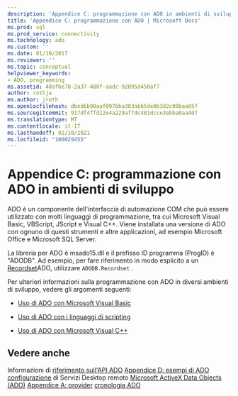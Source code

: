```yaml
---
description: 'Appendice C: programmazione con ADO in ambienti di sviluppo'
title: 'Appendice C: programmazione con ADO | Microsoft Docs'
ms.prod: sql
ms.prod_service: connectivity
ms.technology: ado
ms.custom: ''
ms.date: 01/19/2017
ms.reviewer: ''
ms.topic: conceptual
helpviewer_keywords:
- ADO, programming
ms.assetid: 40af6e70-2a37-480f-aadc-92095d450af7
author: rothja
ms.author: jroth
ms.openlocfilehash: dbed6b90aaf097bba303ab65de0b3d2c00baa85f
ms.sourcegitcommit: 917df4ffd22e4a229af7dc481dcce3ebba0aa4d7
ms.translationtype: MT
ms.contentlocale: it-IT
ms.lasthandoff: 02/10/2021
ms.locfileid: "100029455"
---
```

# <a name="appendix-c-programming-with-ado-in-development-environments"></a>Appendice C: programmazione con ADO in ambienti di sviluppo
ADO è un componente dell'interfaccia di automazione COM che può essere utilizzato con molti linguaggi di programmazione, tra cui Microsoft Visual Basic, VBScript, JScript e Visual C++. Viene installata una versione di ADO con ognuno di questi strumenti e altre applicazioni, ad esempio Microsoft Office e Microsoft SQL Server.

 La libreria per ADO è msado15.dll e il prefisso ID programma (ProgID) è "ADODB". Ad esempio, per fare riferimento in modo esplicito a un [Recordset](../../reference/ado-api/recordset-object-ado.md)ADO, utilizzare `ADODB.Recordset` .

 Per ulteriori informazioni sulla programmazione con ADO in diversi ambienti di sviluppo, vedere gli argomenti seguenti:

-   [Uso di ADO con Microsoft Visual Basic](./using-ado-with-microsoft-visual-basic.md)

-   [Uso di ADO con i linguaggi di scripting](./using-ado-with-scripting-languages.md)

-   [Uso di ADO con Microsoft Visual C++](./using-ado-with-microsoft-visual-c.md)

## <a name="see-also"></a>Vedere anche
 Informazioni di [riferimento sull'API ADO](../../reference/ado-api/ado-api-reference.md) [Appendice D: esempi di ADO](./appendix-d-ado-samples.md) [configurazione](../remote-data-service/configuring-rds.md) di Servizi Desktop remoto [Microsoft ActiveX Data Objects (ADO)](../../microsoft-activex-data-objects-ado.md) [Appendice A: provider](./appendix-a-providers.md) [cronologia ADO](../ado-history.md)